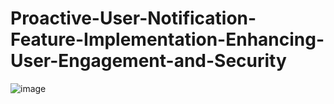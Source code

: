 # Proactive-User-Notification-Feature-Implementation-Enhancing-User-Engagement-and-Security
![image](https://github.com/Jesuwin25/Proactive-User-Notification-Feature-Implementation-Enhancing-User-Engagement-and-Security/assets/94123338/23dfce7b-2beb-4d0f-9491-635615362551)
